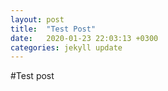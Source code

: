 ```yaml
---
layout: post
title:  "Test Post"
date:   2020-01-23 22:03:13 +0300
categories: jekyll update
---
```


#Test post